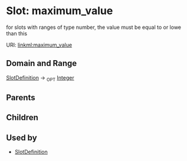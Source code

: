 
# Slot: maximum_value


for slots with ranges of type number, the value must be equal to or lowe than this

URI: [linkml:maximum_value](https://w3id.org/linkml/maximum_value)


## Domain and Range

[SlotDefinition](SlotDefinition.md) &#8594;  <sub>OPT</sub> [Integer](types/Integer.md)

## Parents


## Children


## Used by

 * [SlotDefinition](SlotDefinition.md)
